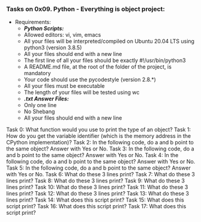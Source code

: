 ### Tasks on 0x09. Python - Everything is object project:
- Requirements:
	* ***Python Scripts:***
	- Allowed editors: vi, vim, emacs
	- All your files will be interpreted/compiled on Ubuntu 20.04 LTS using python3 (version 3.8.5)
	- All your files should end with a new line
	- The first line of all your files should be exactly #!/usr/bin/python3
	- A README.md file, at the root of the folder of the project, is mandatory
	- Your code should use the pycodestyle (version 2.8.\*)
	- All your files must be executable
	- The length of your files will be tested using wc
	* ***.txt Answer Files:***
	- Only one line
	- No Shebang
	- All your files should end with a new line

Task 0: What function would you use to print the type of an object?
Task 1: How do you get the variable identifier (which is the memory address in the CPython implementation)?
Task 2: In the following code, do a and b point to the same object? Answer with Yes or No.
Task 3: In the following code, do a and b point to the same object? Answer with Yes or No.
Task 4: In the following code, do a and b point to the same object? Answer with Yes or No.
Task 5: In the following code, do a and b point to the same object? Answer with Yes or No.
Task 6: What do these 3 lines print?
Task 7: What do these 3 lines print?
Task 8: What do these 3 lines print?
Task 9: What do these 3 lines print?
Task 10: What do these 3 lines print?
Task 11: What do these 3 lines print?
Task 12: What do these 3 lines print?
Task 13: What do these 3 lines print?
Task 14: What does this script print?
Task 15: What does this script print?
Task 16: What does this script print?
Task 17: What does this script print?
